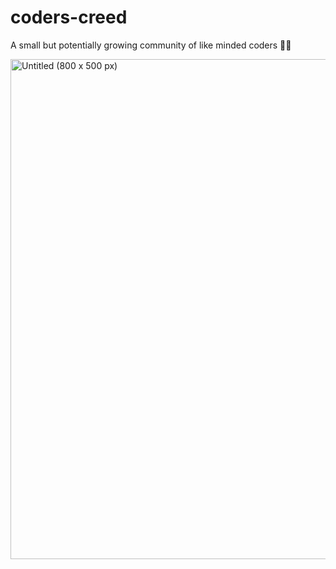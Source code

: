 # coders-creed
A small but potentially growing community of like minded coders 👨‍💻

<div style="display:flex; justify-content:center">
<img width="800" alt="Untitled (800 x 500 px)" src="https://user-images.githubusercontent.com/72148786/141694859-1ee74daa-c334-469f-861a-8fcc1df4ad8a.png">
</div>


